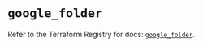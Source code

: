 # `google_folder`

Refer to the Terraform Registry for docs: [`google_folder`](https://registry.terraform.io/providers/hashicorp/google-beta/5.23.0/docs/resources/google_folder).
